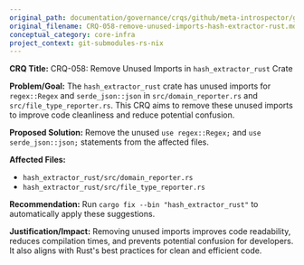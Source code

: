 ```yaml
---
original_path: documentation/governance/crqs/github/meta-introspector/git-submodules-rs-nix/docs/crq_standardized/CRQ-058-remove-unused-imports-hash-extractor-rust.md
original_filename: CRQ-058-remove-unused-imports-hash-extractor-rust.md
conceptual_category: core-infra
project_context: git-submodules-rs-nix
---
```


**CRQ Title:** CRQ-058: Remove Unused Imports in `hash_extractor_rust` Crate

**Problem/Goal:**
The `hash_extractor_rust` crate has unused imports for `regex::Regex` and `serde_json::json` in `src/domain_reporter.rs` and `src/file_type_reporter.rs`. This CRQ aims to remove these unused imports to improve code cleanliness and reduce potential confusion.

**Proposed Solution:**
Remove the unused `use regex::Regex;` and `use serde_json::json;` statements from the affected files.

**Affected Files:**
*   `hash_extractor_rust/src/domain_reporter.rs`
*   `hash_extractor_rust/src/file_type_reporter.rs`

**Recommendation:**
Run `cargo fix --bin "hash_extractor_rust"` to automatically apply these suggestions.

**Justification/Impact:**
Removing unused imports improves code readability, reduces compilation times, and prevents potential confusion for developers. It also aligns with Rust's best practices for clean and efficient code.
